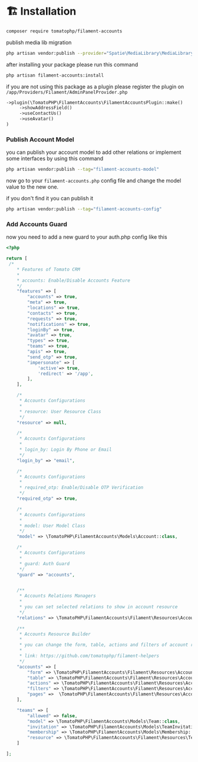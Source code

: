 # 🏗️ Installation

```bash
composer require tomatophp/filament-accounts
```

publish media lib migration

```bash
php artisan vendor:publish --provider="Spatie\MediaLibrary\MediaLibraryServiceProvider" --tag="medialibrary-migrations"
```

after installing your package please run this command

```bash
php artisan filament-accounts:install
```

if you are not using this package as a plugin please register the plugin on `/app/Providers/Filament/AdminPanelProvider.php`

```php
->plugin(\TomatoPHP\FilamentAccounts\FilamentAccountsPlugin::make()
     ->showAddressField()
     ->useContactUs()
     ->useAvatar()
)
```

### Publish Account Model

you can publish your account model to add other relations or implement some interfaces by using this command

```bash
php artisan vendor:publish --tag="filament-accounts-model"
```

now go to your `filament-accounts.php` config file and change the model value to the new one.

if you don't find it you can publish it

```bash
php artisan vendor:publish --tag="filament-accounts-config"
```

### Add Accounts Guard

now you need to add a new guard to your auth.php config like this

```php
<?php

return [
 /*
    * Features of Tomato CRM
    *
    * accounts: Enable/Disable Accounts Feature
    */
    "features" => [
        "accounts" => true,
        "meta" => true,
        "locations" => true,
        "contacts" => true,
        "requests" => true,
        "notifications" => true,
        "loginBy" => true,
        "avatar" => true,
        "types" => true,
        "teams" => true,
        "apis" => true,
        "send_otp" => true,
        "impersonate" => [
            'active'=> true,
            'redirect' => '/app',
        ],
    ],

    /*
     * Accounts Configurations
     *
     * resource: User Resource Class
     */
    "resource" => null,

    /*
     * Accounts Configurations
     *
     * login_by: Login By Phone or Email
     */
    "login_by" => "email",

    /*
     * Accounts Configurations
     *
     * required_otp: Enable/Disable OTP Verification
     */
    "required_otp" => true,

    /*
     * Accounts Configurations
     *
     * model: User Model Class
     */
    "model" => \TomatoPHP\FilamentAccounts\Models\Account::class,

    /*
     * Accounts Configurations
     *
     * guard: Auth Guard
     */
    "guard" => "accounts",


    /**
     * Accounts Relations Managers
     *
     * you can set selected relations to show in account resource
     */
    "relations" => \TomatoPHP\FilamentAccounts\Filament\Resources\AccountResource\Releations\AccountReleations::class,

    /**
     * Accounts Resource Builder
     *
     * you can change the form, table, actions and filters of account resource by using filament-helpers class commands
     *
     * link: https://github.com/tomatophp/filament-helpers
     */
    "accounts" => [
        "form" => \TomatoPHP\FilamentAccounts\Filament\Resources\AccountResource\Forms\AccountsForm::class,
        "table" => \TomatoPHP\FilamentAccounts\Filament\Resources\AccountResource\Tables\AccountsTable::class,
        "actions" => \TomatoPHP\FilamentAccounts\Filament\Resources\AccountResource\Actions\AccountsActions::class,
        "filters" => \TomatoPHP\FilamentAccounts\Filament\Resources\AccountResource\Filters\AccountsFilters::class,
        "pages" =>  \TomatoPHP\FilamentAccounts\Filament\Resources\AccountResource\Pages\AccountPagesList::class,
    ],

    "teams" => [
        "allowed" => false,
        "model" => \TomatoPHP\FilamentAccounts\Models\Team::class,
        "invitation" => \TomatoPHP\FilamentAccounts\Models\TeamInvitation::class,
        "membership" => \TomatoPHP\FilamentAccounts\Models\Membership::class,
        "resource" => \TomatoPHP\FilamentAccounts\Filament\Resources\TeamResource::class,
    ]

];
```
